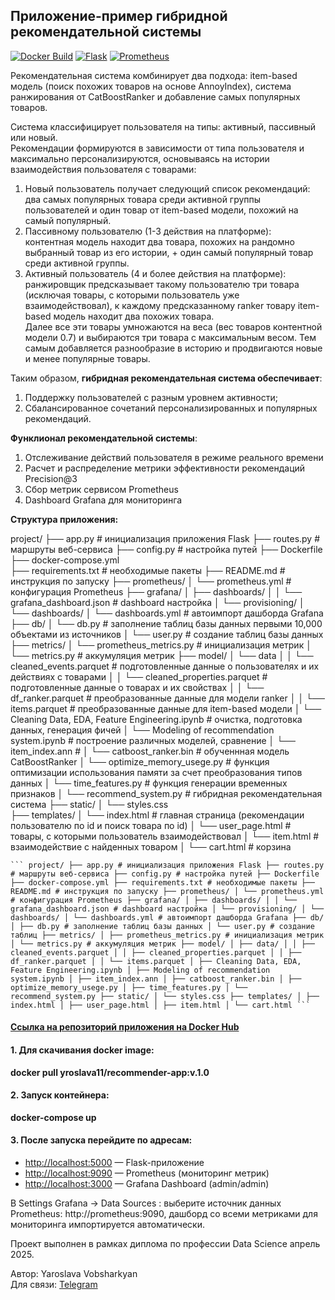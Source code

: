 ## Приложение-пример гибридной рекомендательной системы
[![Docker Build](https://img.shields.io/badge/docker-ready-blue)](https://hub.docker.com/)
[![Flask](https://img.shields.io/badge/flask-app-green)]()
[![Prometheus](https://img.shields.io/badge/metrics-monitored-orange)]()

Рекомендательная система комбинирует два подхода: item-based модель (поиск похожих товаров на основе AnnoyIndex), система ранжирования от CatBoostRanker и добавление самых популярных товаров.

Система классифицирует пользователя на типы: активный, пассивный или новый.\
Рекомендации формируются в зависимости от типа пользователя и максимально персонализируются, основываясь на истории взаимодействия пользователя с товарами:
1) Новый пользователь получает следующий список рекомендаций:\
два самых популярных товара среди активной группы пользователей и один товар от item-based модели, похожий на самый популярный.
2) Пассивному пользователю (1-3 действия на платформе):\
контентная модель находит два товара, похожих на рандомно выбранный товар из его истории, + один самый популярный товар среди активной группы.
3) Активный пользователь (4 и более действия на платформе):\
ранжировщик предсказывает такому пользователю три товара (исключая товары, с которыми пользователь уже взаимодействовал), к каждому предсказанному ranker товару item-based модель находит два похожих товара.\
 Далее все эти товары умножаются на веса (вес товаров контентной модели 0.7) и выбираются три товара с максимальным весом. Тем самым добавляется разнообразие в историю и продвигаются новые и менее популярные товары.

Таким образом, **гибридная рекомендательная система обеспечивает**:
1) Поддержку пользователей с разным уровнем активности;
2) Сбалансированное сочетаний персонализированных и популярных рекомендаций.

**Функлионал рекомендательной системы**:
1) Отслеживание действий пользователя в режиме реального времени
2) Расчет и распределение метрики эффективности рекомендаций Precision@3
3) Сбор метрик сервисом Prometheus
4) Dashboard Grafana для мониторинга

**Структура приложения:**

project/
├── app.py                        # инициализация приложения Flask
├── routes.py                     # маршруты веб-сервиса
├── config.py                     # настройка путей
├── Dockerfile                    
├── docker-compose.yml            
├── requirements.txt              # необходимые пакеты 
├── README.md                     # инструкция по запуску
├── prometheus/
│   └── prometheus.yml            # конфигурация Prometheus
├── grafana/
│   ├── dashboards/
│   │   └── grafana_dashboard.json  # dashboard настройка
│   └── provisioning/
│       └── dashboards/
│           └── dashboards.yml      # автоимпорт дашборда Grafana
├── db/
│   └── db.py                       # заполнение таблиц базы данных первыми 10,000 объектами из источников
│   └── user.py                     # создание таблиц базы данных
├── metrics/
│   └── prometheus_metrics.py       # инициализация метрик
│   └── metrics.py                  # аккумуляция метрик
├── model/
│   └── data
│   │   └── cleaned_events.parquet  # подготовленные данные о пользователях и их действиях с товарами
│   │   └── cleaned_properties.parquet # подготовленные данные о товарах и их свойствах
│   │   └── df_ranker.parquet       # преобразованные данные для модели ranker
│   │   └── items.parquet           # преобразованные данные для item-based модели
│   └── Cleaning Data, EDA, Feature Engineering.ipynb      # очистка, подготовка данных, генерация фичей
│   └── Modeling of recommendation system.ipynb            # построение различных моделей, сравнение
│   └── item_index.ann              # 
│   └── catboost_ranker.bin         # обученнная модель CatBoostRanker
│   └── optimize_memory_usege.py    # функция оптимизации использования памяти за счет преобразования типов данных
│   └── time_features.py            # функция генерации временных признаков
│   └── recommend_system.py         # гибридная рекомендательная система
├── static/
│   └── styles.css                  
├── templates/
│   └── index.html                  # главная страница (рекомендации пользователю по id и поиск товара по id)
│   └── user_page.html              # товары, с которыми пользователь взаимодействовал
│   └── item.html                   # взаимодействие с найденных товаром
│   └── cart.html                   # корзина

<pre lang="markdown"><code>``` project/ ├── app.py # инициализация приложения Flask ├── routes.py # маршруты веб-сервиса ├── config.py # настройка путей ├── Dockerfile ├── docker-compose.yml ├── requirements.txt # необходимые пакеты ├── README.md # инструкция по запуску ├── prometheus/ │ └── prometheus.yml # конфигурация Prometheus ├── grafana/ │ ├── dashboards/ │ │ └── grafana_dashboard.json # dashboard настройка │ └── provisioning/ │ └── dashboards/ │ └── dashboards.yml # автоимпорт дашборда Grafana ├── db/ │ ├── db.py # заполнение таблиц базы данных │ └── user.py # создание таблиц ├── metrics/ │ ├── prometheus_metrics.py # инициализация метрик │ └── metrics.py # аккумуляция метрик ├── model/ │ ├── data/ │ │ ├── cleaned_events.parquet │ │ ├── cleaned_properties.parquet │ │ ├── df_ranker.parquet │ │ └── items.parquet │ ├── Cleaning Data, EDA, Feature Engineering.ipynb │ ├── Modeling of recommendation system.ipynb │ ├── item_index.ann │ ├── catboost_ranker.bin │ ├── optimize_memory_usege.py │ ├── time_features.py │ └── recommend_system.py ├── static/ │ └── styles.css ├── templates/ │ ├── index.html │ ├── user_page.html │ ├── item.html │ └── cart.html ``` </code></pre>

#### [Ссылка на репозиторий приложения на Docker Hub](https://hub.docker.com/r/yroslava11/recommender-app)

#### 1. Для скачивания docker image:
**docker pull yroslava11/recommender-app:v.1.0**

#### 2. Запуск контейнера:

**docker-compose up**

#### 3. После запуска перейдите по адресам:

- [http://localhost:5000](http://localhost:5000) — Flask-приложение
- [http://localhost:9090](http://localhost:9090) — Prometheus (мониторинг метрик)
- [http://localhost:3000](http://localhost:3000) — Grafana Dashboard (admin/admin)

В Settings Grafana  → Data Sources : выберите источник данных Prometheus: http://prometheus:9090, дашборд со всеми метриками для мониторинга импортируется автоматически.


Проект выполнен в рамках диплома по профессии Data Science апрель 2025.

Автор: Yaroslava Vobsharkyan \
Для связи: [Telegram](https://t.me/YaraVF)